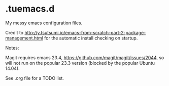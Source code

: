 # .tuemacs.d
My messy emacs configuration files.

Credit to http://y.tsutsumi.io/emacs-from-scratch-part-2-package-management.html for the automatic install checking on startup. 

Notes:

Magit requires emacs 23.4, https://github.com/magit/magit/issues/2044, so will not run on the popular 23.3 version (blocked by the popular Ubuntu 14.04).

See .org file for a TODO list. 
